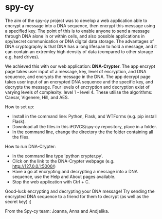 # spy-cy

The aim of the spy-cy project was to develop a web application able to encrypt a message into a DNA sequence, then encrypt this message using a specified key. 
The point of this is to enable anyone to send a message through DNA alone in or within cells, and also possible applications in spy/secret communication or DNA digital data storage. The advantages of DNA cryptography is that DNA has a long lifespan to hold a message, and it can contain an extremley high density of data (compared to other storage e.g. hard drives).

We achieved this with our web application: **DNA-Crypter**. 
The app encrypt page takes user input of a message, key, level of encryption, and DNA sequence, and encrypts the message in the DNA. The app decrypt page takes user input of an encrypted DNA sequence and the specific key, and decrypts the message.
Four levels of encryption and decryption exist of varying levels of complexity: level 1 - level 4. 
These utilise the algorithms: Caesar, Vigenere, Hill, and AES.

How to set up:
* Install in the command line: Python, Flask, and WTForms (e.g. pip install Flask).
* Download all the files in this iFDVCS/spy-cy repository, place in a folder.
* In the command line, change the directory the the folder containing all the files.

How to run DNA-Crypter:
* In the command line type 'python crypter.py'.
* Click on the link to the DNA-Crypter webpage (e.g. http://127.0.0.1:5000/)
* Have a go at encrypting and decrypting a message into a DNA sequence, use the Help and About pages available.
* Stop the web application with Ctrl + C.

Good-luck encrypting and decrypting your DNA message! 
Try sending the encrypted DNA sequence to a friend for them to decrypt (as well as the secret key) :)


From the Spy-cy team: Joanna, Anna and Andjelika.
